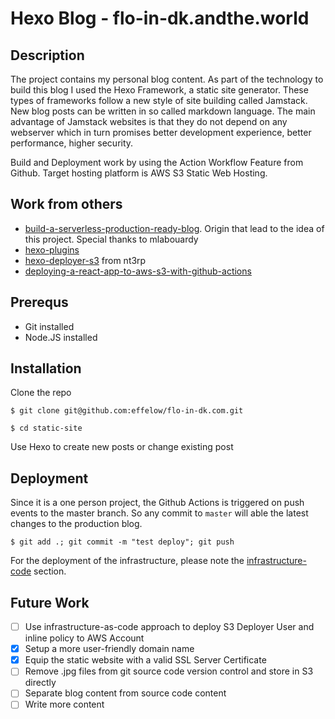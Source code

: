 # Hexo Blog - flo-in-dk.andthe.world

##  Description
The project contains my personal blog content. As part of the technology to build this blog I used the Hexo Framework, a static site generator. These types of frameworks follow a new style of site building called Jamstack. New blog posts can be written in so called markdown language. The main advantage of Jamstack websites is that they do not depend on any webserver which in turn promises better development experience, better performance, higher security. 

Build and Deployment work by using the Action Workflow Feature from Github. Target hosting platform is AWS S3 Static Web Hosting. 


## Work from others

* [build-a-serverless-production-ready-blog]. Origin that lead to the idea of this project. Special thanks to mlabouardy
* [hexo-plugins] 
* [hexo-deployer-s3] from nt3rp
* [deploying-a-react-app-to-aws-s3-with-github-actions] 


[build-a-serverless-production-ready-blog]: https://hackernoon.com/build-a-serverless-production-ready-blog-b1583c0a5ac2
[hexo-plugins]:                             https://hexo.io/plugins/
[hexo-deployer-s3]:                         https://github.com/nt3rp/hexo-deployer-s3
[deploying-a-react-app-to-aws-s3-with-github-actions]:                       https://medium.com/trackstack/deploying-a-react-app-to-aws-s3-with-github-actions-b1cb9ba75c95

[infrastructure-code]: https://github.com/effelow/flo-in-dk.com/blob/master/infrastructure-code/README.md

## Prerequs

* Git installed
* Node.JS installed

## Installation

Clone the repo
```console
$ git clone git@github.com:effelow/flo-in-dk.com.git
```
```console
$ cd static-site
```

Use Hexo to create new posts or change existing post 

## Deployment

Since it is a one person project, the Github Actions is triggered on push events to the master branch. So any commit to `master` will able the latest changes to the production blog.
```console
$ git add .; git commit -m "test deploy"; git push
```

For the deployment of the infrastructure, please note the [infrastructure-code] section.

## Future Work

* [ ] Use infrastructure-as-code approach to deploy S3 Deployer User and inline policy to AWS Account
* [x] Setup a more user-friendly domain name
* [x] Equip the static website with a valid SSL Server Certificate
* [ ] Remove .jpg files from git source code version control and store in S3 directly
* [ ] Separate blog content from source code content
* [ ] Write more content